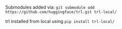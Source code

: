 Submodules added via:
```git submodule add https://github.com/huggingface/trl.git trl-local/```

trl installed from local using `pip install trl-local/`